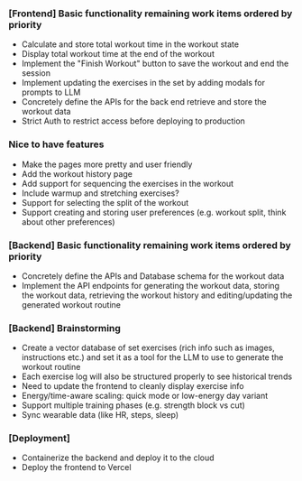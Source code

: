 ### [Frontend] Basic functionality remaining work items ordered by priority

- Calculate and store total workout time in the workout state
- Display total workout time at the end of the workout
- Implement the "Finish Workout" button to save the workout and end the session
- Implement updating the exercises in the set by adding modals for prompts to LLM
- Concretely define the APIs for the back end retrieve and store the workout data
- Strict Auth to restrict access before deploying to production

### Nice to have features

- Make the pages more pretty and user friendly
- Add the workout history page
- Add support for sequencing the exercises in the workout
- Include warmup and stretching exercises?
- Support for selecting the split of the workout
- Support creating and storing user preferences (e.g. workout split, think about other preferences)


### [Backend] Basic functionality remaining work items ordered by priority

- Concretely define the APIs and Database schema for the workout data
- Implement the API endpoints for generating the workout data, storing the workout data, retrieving the workout history and editing/updating the generated workout routine

### [Backend] Brainstorming

- Create a vector database of set exercises (rich info such as images, instructions etc.) and set it as a tool for the LLM to use to generate the workout routine
- Each exercise log will also be structured properly to see historical trends
- Need to update the frontend to cleanly display exercise info
- Energy/time-aware scaling: quick mode or low-energy day variant
- Support multiple training phases (e.g. strength block vs cut)
- Sync wearable data (like HR, steps, sleep)

### [Deployment]

- Containerize the backend and deploy it to the cloud
- Deploy the frontend to Vercel